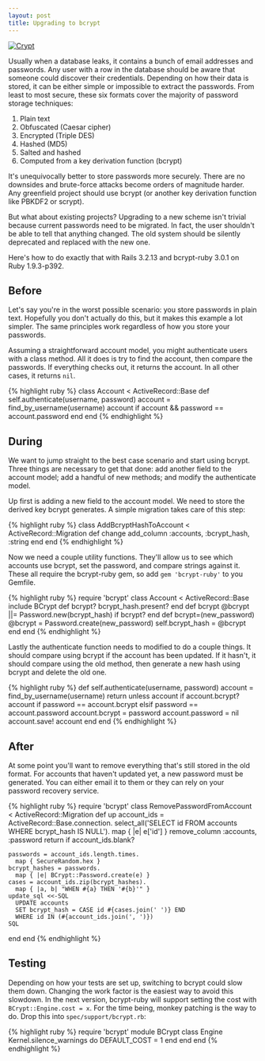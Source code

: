 ```yaml
---
layout: post
title: Upgrading to bcrypt
---
```


[![Crypt](http://upload.wikimedia.org/wikipedia/commons/thumb/a/a5/Wola_Gułowska-trumna.jpg/640px-Wola_Gułowska-trumna.jpg)](http://commons.wikimedia.org/wiki/File:Wola_Gułowska-trumna.jpg)

Usually when a database leaks, it contains a bunch of email addresses and passwords.
Any user with a row in the database should be aware that someone could discover their credentials.
Depending on how their data is stored, it can be either simple or impossible to extract the passwords.
From least to most secure, these six formats cover the majority of password storage techniques:

1.  Plain text
2.  Obfuscated (Caesar cipher)
3.  Encrypted (Triple DES)
4.  Hashed (MD5)
5.  Salted and hashed
6.  Computed from a key derivation function (bcrypt)

It's unequivocally better to store passwords more securely.
There are no downsides and brute-force attacks become orders of magnitude harder.
Any greenfield project should use bcrypt (or another key derivation function like PBKDF2 or scrypt).

But what about existing projects?
Upgrading to a new scheme isn't trivial because current passwords need to be migrated.
In fact, the user shouldn't be able to tell that anything changed.
The old system should be silently deprecated and replaced with the new one.

Here's how to do exactly that with Rails 3.2.13 and bcrypt-ruby 3.0.1 on Ruby 1.9.3-p392.

## Before

Let's say you're in the worst possible scenario: you store passwords in plain text.
Hopefully you don't actually do this, but it makes this example a lot simpler.
The same principles work regardless of how you store your passwords.

Assuming a straightforward account model, you might authenticate users with a class method.
All it does is try to find the account, then compare the passwords.
If everything checks out, it returns the account.
In all other cases, it returns `nil`.

{% highlight ruby %}
class Account < ActiveRecord::Base
  def self.authenticate(username, password)
    account = find_by_username(username)
    account if account && password == account.password
  end
end
{% endhighlight %}

## During

We want to jump straight to the best case scenario and start using bcrypt.
Three things are necessary to get that done:
add another field to the account model;
add a handful of new methods;
and modify the authenticate model.

Up first is adding a new field to the account model.
We need to store the derived key bcrypt generates.
A simple migration takes care of this step:

{% highlight ruby %}
class AddBcryptHashToAccount < ActiveRecord::Migration
  def change
    add_column :accounts, :bcrypt_hash, :string
  end
end
{% endhighlight %}

Now we need a couple utility functions.
They'll allow us to see which accounts use bcrypt, set the password, and compare strings against it.
These all require the bcrypt-ruby gem, so add `gem 'bcrypt-ruby'` to you Gemfile.

{% highlight ruby %}
require 'bcrypt'
class Account < ActiveRecord::Base
  include BCrypt
  def bcrypt?
    bcrypt_hash.present?
  end
  def bcrypt
    @bcrypt ||= Password.new(bcrypt_hash) if bcrypt?
  end
  def bcrypt=(new_password)
    @bcrypt = Password.create(new_password)
    self.bcrypt_hash = @bcrypt
  end
end
{% endhighlight %}

Lastly the authenticate function needs to modified to do a couple things.
It should compare using bcrypt if the account has been updated.
If it hasn't, it should compare using the old method, then generate a new hash using bcrypt and delete the old one.

{% highlight ruby %}
def self.authenticate(username, password)
  account = find_by_username(username)
  return unless account
  if account.bcrypt?
    account if password == account.bcrypt
  elsif password == account.password
    account.bcrypt = password
    account.password = nil
    account.save!
    account
  end
end
{% endhighlight %}

## After

At some point you'll want to remove everything that's still stored in the old format.
For accounts that haven't updated yet, a new password must be generated.
You can either email it to them or they can rely on your password recovery service.

{% highlight ruby %}
require 'bcrypt'
class RemovePasswordFromAccount < ActiveRecord::Migration
  def up
    account_ids = ActiveRecord::Base.connection.
      select_all('SELECT id FROM accounts WHERE bcrypt_hash IS NULL').
      map { |e| e['id'] }
    remove_column :accounts, :password
    return if account_ids.blank?

    passwords = account_ids.length.times.
      map { SecureRandom.hex }
    bcrypt_hashes = passwords.
      map { |e| BCrypt::Password.create(e) }
    cases = account_ids.zip(bcrypt_hashes).
      map { |a, b| "WHEN #{a} THEN '#{b}'" }
    update_sql <<-SQL
      UPDATE accounts
      SET bcrypt_hash = CASE id #{cases.join(' ')} END
      WHERE id IN (#{account_ids.join(', ')})
    SQL
  end
end
{% endhighlight %}

## Testing

Depending on how your tests are set up, switching to bcrypt could slow them down.
Changing the work factor is the easiest way to avoid this slowdown.
In the next version, bcrypt-ruby will support setting the cost with `BCrypt::Engine.cost = x`.
For the time being, monkey patching is the way to do.
Drop this into `spec/support/bcrypt.rb`:

{% highlight ruby %}
require 'bcrypt'
module BCrypt
  class Engine
    Kernel.silence_warnings do
      DEFAULT_COST = 1
    end
  end
end
{% endhighlight %}
